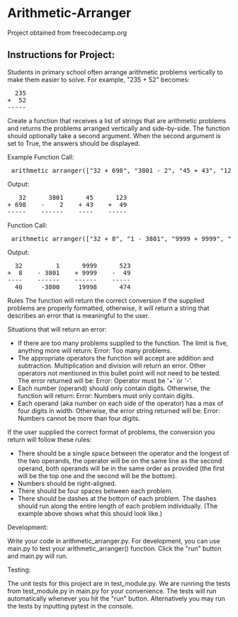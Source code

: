 # Arithmetic-Arranger
Project obtained from freecodecamp.org

## Instructions for Project:

Students in primary school often arrange arithmetic problems vertically to make them easier to solve. For example, "235 + 52" becomes:

<pre>
  235
+  52
-----
</pre>

Create a function that receives a list of strings that are arithmetic problems and returns the problems arranged vertically and side-by-side. The function should optionally take a second argument. When the second argument is set to True, the answers should be displayed.

Example
Function Call:
<pre> arithmetic_arranger(["32 + 698", "3801 - 2", "45 + 43", "123 + 49"]) </pre>
  
Output:
<pre>
   32      3801      45      123
+ 698    -    2    + 43    +  49
-----    ------    ----    -----
</pre>
Function Call:
<pre> arithmetic_arranger(["32 + 8", "1 - 3801", "9999 + 9999", "523 - 49"], True) </pre>

Output:
<pre>
  32         1      9999      523
+  8    - 3801    + 9999    -  49
----    ------    ------    -----
  40     -3800     19998      474
</pre>

Rules
The function will return the correct conversion if the supplied problems are properly formatted, otherwise, it will return a string that describes an error that is meaningful to the user.

Situations that will return an error:
- If there are too many problems supplied to the function. The limit is five, anything more will return: Error: Too many problems.
- The appropriate operators the function will accept are addition and subtraction. Multiplication and division will return an error. Other operators not mentioned in this bullet point will not need to be tested. The error returned will be: Error: Operator must be '+' or '-'.
- Each number (operand) should only contain digits. Otherwise, the function will return: Error: Numbers must only contain digits.
- Each operand (aka number on each side of the operator) has a max of four digits in width. Otherwise, the error string returned will be: Error: Numbers cannot be more than four digits.

If the user supplied the correct format of problems, the conversion you return will follow these rules:
- There should be a single space between the operator and the longest of the two operands, the operator will be on the same line as the second operand, both operands will be in the same order as provided (the first will be the top one and the second will be the bottom).
- Numbers should be right-aligned.
- There should be four spaces between each problem.
- There should be dashes at the bottom of each problem. The dashes should run along the entire length of each problem individually. (The example above shows what this should look like.)

Development:

Write your code in arithmetic_arranger.py. For development, you can use main.py to test your arithmetic_arranger() function. Click the "run" button and main.py will run.

Testing:

The unit tests for this project are in test_module.py. We are running the tests from test_module.py in main.py for your convenience. The tests will run automatically whenever you hit the "run" button. Alternatively you may run the tests by inputting pytest in the console.
